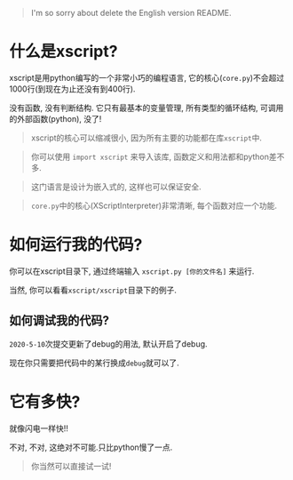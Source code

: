 > I'm so sorry about delete the English version README.

# 什么是xscript?
xscript是用python编写的一个非常小巧的编程语言, 它的核心(`core.py`)不会超过1000行(到现在为止还没有到400行).

没有函数, 没有判断结构. 它只有最基本的变量管理, 所有类型的循环结构, 可调用的外部函数(python), 没了!
> xscript的核心可以缩减很小, 因为所有主要的功能都在库`xscript`中.

> 你可以使用 `import xscript` 来导入该库, 函数定义和用法都和python差不多.

> 这门语言是设计为嵌入式的, 这样也可以保证安全.

> `core.py`中的核心(XScriptInterpreter)非常清晰, 每个函数对应一个功能.

# 如何运行我的代码?
你可以在xscript目录下, 通过终端输入 `xscript.py [你的文件名]` 来运行.

当然, 你可以看看`xscript/xscript`目录下的例子.

## 如何调试我的代码?
`2020-5-10`次提交更新了debug的用法, 默认开启了debug.

现在你只需要把代码中的某行换成`debug`就可以了.

# 它有多快?
就像闪电一样快!!

不对, 不对, 这绝对不可能.只比python慢了一点.
> 你当然可以直接试一试!
